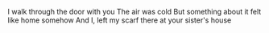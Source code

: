 I walk through the door with you
The air was cold
But something about it felt like home somehow
And I, left my scarf there at your sister's house
